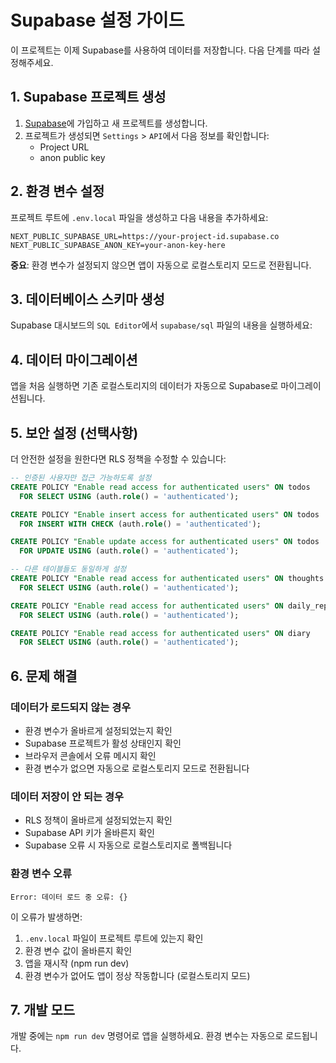 # Supabase 설정 가이드

이 프로젝트는 이제 Supabase를 사용하여 데이터를 저장합니다. 다음 단계를 따라 설정해주세요.

## 1. Supabase 프로젝트 생성

1. [Supabase](https://supabase.com)에 가입하고 새 프로젝트를 생성합니다.
2. 프로젝트가 생성되면 `Settings` > `API`에서 다음 정보를 확인합니다:
   - Project URL
   - anon public key

## 2. 환경 변수 설정

프로젝트 루트에 `.env.local` 파일을 생성하고 다음 내용을 추가하세요:

```env
NEXT_PUBLIC_SUPABASE_URL=https://your-project-id.supabase.co
NEXT_PUBLIC_SUPABASE_ANON_KEY=your-anon-key-here
```

**중요**: 환경 변수가 설정되지 않으면 앱이 자동으로 로컬스토리지 모드로 전환됩니다.

## 3. 데이터베이스 스키마 생성

Supabase 대시보드의 `SQL Editor`에서 `supabase/sql` 파일의 내용을 실행하세요:

## 4. 데이터 마이그레이션

앱을 처음 실행하면 기존 로컬스토리지의 데이터가 자동으로 Supabase로 마이그레이션됩니다.

## 5. 보안 설정 (선택사항)

더 안전한 설정을 원한다면 RLS 정책을 수정할 수 있습니다:

```sql
-- 인증된 사용자만 접근 가능하도록 설정
CREATE POLICY "Enable read access for authenticated users" ON todos
  FOR SELECT USING (auth.role() = 'authenticated');

CREATE POLICY "Enable insert access for authenticated users" ON todos
  FOR INSERT WITH CHECK (auth.role() = 'authenticated');

CREATE POLICY "Enable update access for authenticated users" ON todos
  FOR UPDATE USING (auth.role() = 'authenticated');

-- 다른 테이블들도 동일하게 설정
CREATE POLICY "Enable read access for authenticated users" ON thoughts
  FOR SELECT USING (auth.role() = 'authenticated');

CREATE POLICY "Enable read access for authenticated users" ON daily_report
  FOR SELECT USING (auth.role() = 'authenticated');

CREATE POLICY "Enable read access for authenticated users" ON diary
  FOR SELECT USING (auth.role() = 'authenticated');
```

## 6. 문제 해결

### 데이터가 로드되지 않는 경우
- 환경 변수가 올바르게 설정되었는지 확인
- Supabase 프로젝트가 활성 상태인지 확인
- 브라우저 콘솔에서 오류 메시지 확인
- 환경 변수가 없으면 자동으로 로컬스토리지 모드로 전환됩니다

### 데이터 저장이 안 되는 경우
- RLS 정책이 올바르게 설정되었는지 확인
- Supabase API 키가 올바른지 확인
- Supabase 오류 시 자동으로 로컬스토리지로 폴백됩니다

### 환경 변수 오류
```
Error: 데이터 로드 중 오류: {}
```
이 오류가 발생하면:
1. `.env.local` 파일이 프로젝트 루트에 있는지 확인
2. 환경 변수 값이 올바른지 확인
3. 앱을 재시작 (npm run dev)
4. 환경 변수가 없어도 앱이 정상 작동합니다 (로컬스토리지 모드)

## 7. 개발 모드

개발 중에는 `npm run dev` 명령어로 앱을 실행하세요. 환경 변수는 자동으로 로드됩니다.
